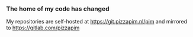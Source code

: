 ### The home of my code has changed

My repositories are self-hosted at https://git.pizzapim.nl/pim and mirrored to https://gitlab.com/pizzapim
